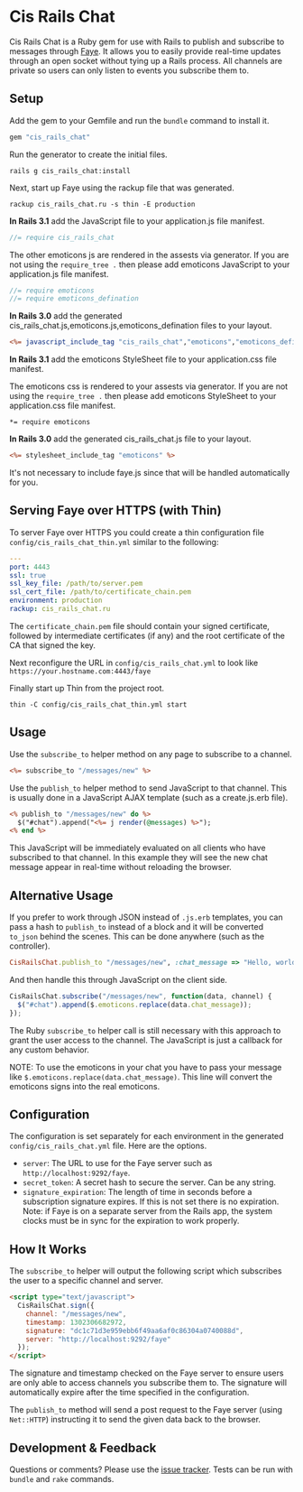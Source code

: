 # Cis Rails Chat

Cis Rails Chat is a Ruby gem for use with Rails to publish and subscribe to messages through [Faye](http://faye.jcoglan.com/). It allows you to easily provide real-time updates through an open socket without tying up a Rails process. All channels are private so users can only listen to events you subscribe them to.

## Setup

Add the gem to your Gemfile and run the `bundle` command to install it.

```ruby
gem "cis_rails_chat"
```

Run the generator to create the initial files.

```
rails g cis_rails_chat:install
```

Next, start up Faye using the rackup file that was generated.

```
rackup cis_rails_chat.ru -s thin -E production
```

**In Rails 3.1** add the JavaScript file to your application.js file manifest. 

```javascript
//= require cis_rails_chat
```
The other emoticons js are rendered in the assests via generator. If you are not using the `require_tree .` then please add emoticons JavaScript to your application.js file manifest.

```javascript
//= require emoticons
//= require emoticons_defination
```

**In Rails 3.0** add the generated cis_rails_chat.js,emoticons.js,emoticons_defination files to your layout.

```rhtml
<%= javascript_include_tag "cis_rails_chat","emoticons","emoticons_defination" %>
```

**In Rails 3.1** add the emoticons StyleSheet file to your application.css file manifest. 

The emoticons css is rendered to your assests via generator. If you are not using the `require_tree .` then please add emoticons StyleSheet to your application.css file manifest.

```stylesheet
*= require emoticons
```

**In Rails 3.0** add the generated cis_rails_chat.js file to your layout.

```rhtml
<%= stylesheet_include_tag "emoticons" %>
```


It's not necessary to include faye.js since that will be handled automatically for you.

## Serving Faye over HTTPS (with Thin)

To server Faye over HTTPS you could create a thin configuration file `config/cis_rails_chat_thin.yml` similar to the following:

```yaml
---
port: 4443
ssl: true
ssl_key_file: /path/to/server.pem
ssl_cert_file: /path/to/certificate_chain.pem
environment: production
rackup: cis_rails_chat.ru
```

The `certificate_chain.pem` file should contain your signed certificate, followed by intermediate certificates (if any) and the root certificate of the CA that signed the key.

Next reconfigure the URL in `config/cis_rails_chat.yml` to look like `https://your.hostname.com:4443/faye`

Finally start up Thin from the project root.

```
thin -C config/cis_rails_chat_thin.yml start
```

## Usage

Use the `subscribe_to` helper method on any page to subscribe to a channel.

```rhtml
<%= subscribe_to "/messages/new" %>
```

Use the `publish_to` helper method to send JavaScript to that channel. This is usually done in a JavaScript AJAX template (such as a create.js.erb file).

```rhtml
<% publish_to "/messages/new" do %>
  $("#chat").append("<%= j render(@messages) %>");
<% end %>
```

This JavaScript will be immediately evaluated on all clients who have subscribed to that channel. In this example they will see the new chat message appear in real-time without reloading the browser.


## Alternative Usage

If you prefer to work through JSON instead of `.js.erb` templates, you can pass a hash to `publish_to` instead of a block and it will be converted `to_json` behind the scenes. This can be done anywhere (such as the controller).

```ruby
CisRailsChat.publish_to "/messages/new", :chat_message => "Hello, world!"
```

And then handle this through JavaScript on the client side.

```javascript
CisRailsChat.subscribe("/messages/new", function(data, channel) {
  $("#chat").append($.emoticons.replace(data.chat_message));
});
```

The Ruby `subscribe_to` helper call is still necessary with this approach to grant the user access to the channel. The JavaScript is just a callback for any custom behavior.

NOTE: To use the emoticons in your chat you have to pass your message like `$.emoticons.replace(data.chat_message)`. This line will convert the emoticons signs into the real emoticons.  

## Configuration

The configuration is set separately for each environment in the generated `config/cis_rails_chat.yml` file. Here are the options.

* `server`: The URL to use for the Faye server such as `http://localhost:9292/faye`.
* `secret_token`: A secret hash to secure the server. Can be any string.
* `signature_expiration`: The length of time in seconds before a subscription signature expires. If this is not set there is no expiration. Note: if Faye is on a separate server from the Rails app, the system clocks must be in sync for the expiration to work properly.


## How It Works

The `subscribe_to` helper will output the following script which subscribes the user to a specific channel and server.

```html
<script type="text/javascript">
  CisRailsChat.sign({
    channel: "/messages/new",
    timestamp: 1302306682972,
    signature: "dc1c71d3e959ebb6f49aa6af0c86304a0740088d",
    server: "http://localhost:9292/faye"
  });
</script>
```

The signature and timestamp checked on the Faye server to ensure users are only able to access channels you subscribe them to. The signature will automatically expire after the time specified in the configuration.

The `publish_to` method will send a post request to the Faye server (using `Net::HTTP`) instructing it to send the given data back to the browser.


## Development & Feedback

Questions or comments? Please use the [issue tracker](https://github.com/ciserfan/cis_rails_chat/issues). Tests can be run with `bundle` and `rake` commands.
